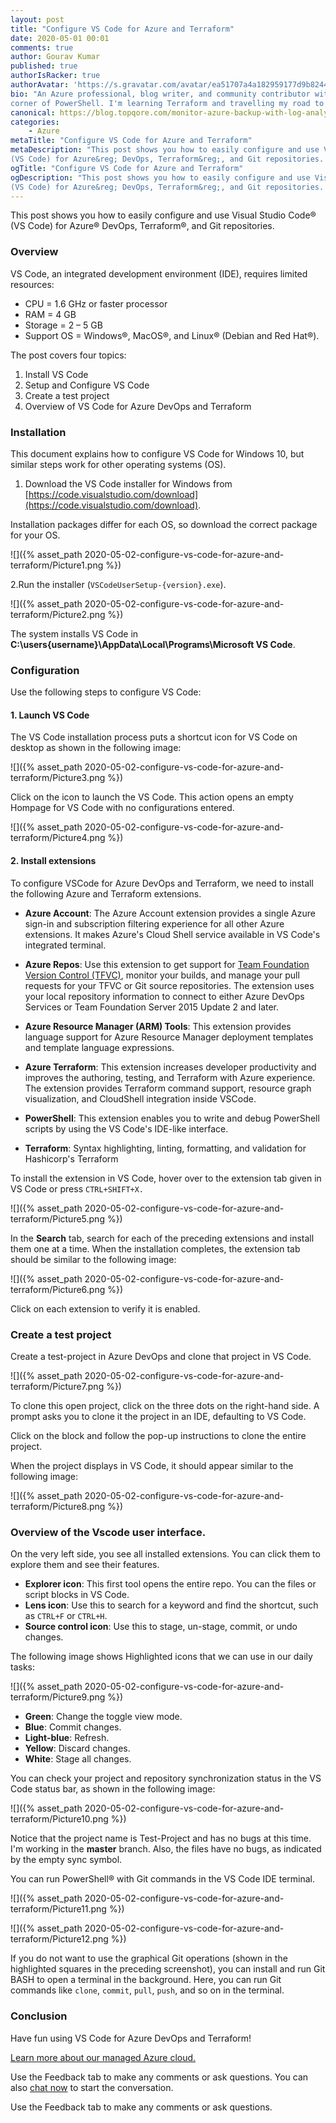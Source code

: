 ```yaml
---
layout: post
title: "Configure VS Code for Azure and Terraform"
date: 2020-05-01 00:01
comments: true
author: Gourav Kumar
published: true
authorIsRacker: true
authorAvatar: 'https://s.gravatar.com/avatar/ea51707a4a182959177d9b8244835571'
bio: "An Azure professional, blog writer, and community contributor with a soft
corner of PowerShell. I'm learning Terraform and travelling my road to be on top."
canonical: https://blog.topqore.com/monitor-azure-backup-with-log-analytics/
categories:
    - Azure
metaTitle: "Configure VS Code for Azure and Terraform"
metaDescription: "This post shows you how to easily configure and use Visual Studio Code&reg;
(VS Code) for Azure&reg; DevOps, Terraform&reg;, and Git repositories. "
ogTitle: "Configure VS Code for Azure and Terraform"
ogDescription: "This post shows you how to easily configure and use Visual Studio Code&reg;
(VS Code) for Azure&reg; DevOps, Terraform&reg;, and Git repositories. "
---
```


This post shows you how to easily configure and use Visual Studio Code&reg;
(VS Code) for Azure&reg; DevOps, Terraform&reg;, and Git repositories.

<!-- more -->

### Overview

VS Code, an integrated development environment (IDE), requires limited resources:

- CPU = 1.6 GHz or faster processor
- RAM = 4 GB
- Storage =  2 – 5 GB
- Support OS  = Windows&reg;, MacOS&reg;, and Linux&reg; (Debian and Red Hat&reg;).

The post covers four topics:

1. Install VS Code
2. Setup and Configure VS Code
3. Create a test project
4. Overview of VS Code for Azure DevOps and Terraform

### Installation

This document explains how to configure VS Code for Windows 10, but similar
steps work for other operating systems (OS).

1. Download the VS Code installer for Windows from
[https://code.visualstudio.com/download](https://code.visualstudio.com/download).

Installation packages differ for each OS, so download the correct package for
your OS.

![]({% asset_path 2020-05-02-configure-vs-code-for-azure-and-terraform/Picture1.png %})

2.Run the installer (`VSCodeUserSetup-{version}.exe`).

![]({% asset_path 2020-05-02-configure-vs-code-for-azure-and-terraform/Picture2.png %})

The system installs VS Code in **C:\users\{username}\AppData\Local\Programs\Microsoft VS Code**.

### Configuration

Use the following steps to configure VS Code:

#### 1. Launch VS Code

The VS Code installation process puts a shortcut icon for VS Code on desktop as
shown in the following image:

![]({% asset_path 2020-05-02-configure-vs-code-for-azure-and-terraform/Picture3.png %})

Click on the icon to launch the VS Code. This action opens an empty Hompage for
VS Code with no configurations entered.

![]({% asset_path 2020-05-02-configure-vs-code-for-azure-and-terraform/Picture4.png %})

#### 2. Install extensions

To configure VSCode for Azure DevOps and Terraform, we need to install the
following Azure and Terraform extensions.

- **Azure Account**: The Azure Account extension provides a single Azure sign-in
  and subscription filtering experience for all other Azure extensions. It makes
  Azure's Cloud Shell service available in VS Code's integrated terminal.

- **Azure Repos**: Use this extension to get support for
  [Team Foundation Version Control (TFVC)](https://github.com/Microsoft/azure-repos-vscode/blob/master/TFVC_README.md#quick-start),
  monitor your builds, and manage your pull requests for your TFVC or Git source
  repositories. The extension uses your local repository information to connect
  to either Azure DevOps Services or Team Foundation Server 2015 Update 2 and
  later.

- **Azure Resource Manager (ARM) Tools**: This extension provides language
  support for Azure Resource Manager deployment templates and template language
  expressions.

- **Azure Terraform**: This extension increases developer productivity and
  improves the authoring, testing, and Terraform with Azure experience. The
  extension provides Terraform command support, resource graph visualization,
  and CloudShell integration inside VSCode.

- **PowerShell**: This extension enables you to write and debug PowerShell
  scripts by using the VS Code's IDE-like interface.

- **Terraform**: Syntax highlighting, linting, formatting, and validation for
  Hashicorp's Terraform

To install the extension in VS Code, hover over to the extension tab given in
VS Code or press `CTRL+SHIFT+X.`

![]({% asset_path 2020-05-02-configure-vs-code-for-azure-and-terraform/Picture5.png %})

In the **Search** tab, search for each of the preceding extensions and install
them one at a time. When the installation completes, the extension tab should be
similar to the following image:

![]({% asset_path 2020-05-02-configure-vs-code-for-azure-and-terraform/Picture6.png %})

Click on each extension to verify it is enabled.

### Create a test project

Create a test-project in Azure DevOps and clone that project in VS Code.

![]({% asset_path 2020-05-02-configure-vs-code-for-azure-and-terraform/Picture7.png %})

To clone this open project, click on the three dots on the right-hand side. A
prompt asks you to clone it the project in an IDE, defaulting to VS Code.

Click on the block and follow the pop-up instructions to clone the entire project.

When the project displays in VS Code, it should appear similar to the following
image:

![]({% asset_path 2020-05-02-configure-vs-code-for-azure-and-terraform/Picture8.png %})

### Overview of the Vscode user interface.

On the very left side, you see all installed extensions. You can click them to
explore them and see their features.

- **Explorer icon**: This first tool opens the entire repo. You can the files
  or script blocks in VS Code.
- **Lens icon**: Use this to search for a keyword and find the shortcut, such
  as `CTRL+F` or `CTRL+H`.
- **Source control icon**: Use this to stage, un-stage, commit, or undo changes.

The following image shows Highlighted icons that we can use in our daily tasks:

![]({% asset_path 2020-05-02-configure-vs-code-for-azure-and-terraform/Picture9.png %})

- **Green**: Change the toggle view mode.
- **Blue**: Commit changes.
- **Light-blue**: Refresh.
- **Yellow**: Discard changes.
- **White**: Stage all changes.

You can check your project and repository synchronization status in the VS Code
status bar, as shown in the following image:

![]({% asset_path 2020-05-02-configure-vs-code-for-azure-and-terraform/Picture10.png %})

Notice that the project name is Test-Project and has no bugs at this time. I'm
working in the **master** branch. Also, the files have no bugs, as indicated by
the empty sync symbol.

You can run PowerShell&reg; with Git commands in the VS Code IDE terminal.

![]({% asset_path 2020-05-02-configure-vs-code-for-azure-and-terraform/Picture11.png %})

![]({% asset_path 2020-05-02-configure-vs-code-for-azure-and-terraform/Picture12.png %})

If you do not want to use the graphical Git operations (shown in the highlighted
squares in the preceding screenshot), you can install and run Git BASH to open
a terminal in the background. Here, you can run Git commands like `clone`,
`commit`, `pull`, `push`, and so on in the terminal.

### Conclusion

Have fun using VS Code for Azure DevOps and Terraform!

<a class="cta purple" id="cta" href="https://www.rackspace.com/microsoft/managed-azure-cloud">Learn more about our managed Azure cloud.</a>

Use the Feedback tab to make any comments or ask questions. You can also
[chat now](https://www.rackspace.com/#chat) to start the conversation.

Use the Feedback tab to make any comments or ask questions.
